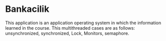 # Bankacilik
This application is an application operating system in which the information learned in the course. 
This multithreaded cases are as follows: unsynchronized, synchronized, Lock, Monitors, semaphore.
